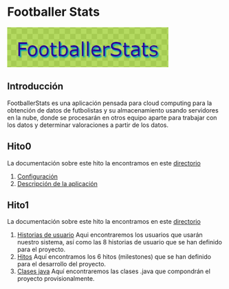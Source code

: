 # Footballer Stats

![Footballerstats](./imagenes/footballerstats.png)

## Introducción
FootballerStats es una aplicación pensada para cloud computing para la obtención de datos de futbolistas y su almacenamiento usando servidores en la nube, donde se procesarán en otros equipo aparte para trabajar con los datos y determinar valoraciones a partir de los datos.

## Hito0
La documentación sobre este hito la encontramos en este [directorio](./docs/hito0)

1. [Configuración](./docs/hito0/InicialConfig.md)
2. [Descripción de la aplicación](./docs/hito0/ProblemDesc.md)

## Hito1
La documentación sobre este hito la encontramos en este [directorio](./docs/hito1)

1. [Historias de usuario](./docs/hito1/H1_historiasUsuario.md) Aqui encontraremos los usuarios que usarán nuestro sistema, así como las 8 historias de usuario que se han definido para el proyecto.
2. [Hitos](./docs/hito1/H1_hitos.md) Aquí encontramos los 6 hitos (milestones) que se han definido para el desarrollo del proyecto.
3. [Clases java](./src/main/java/jjpg0006/footbalerlstats/) Aquí encontraremos las clases .java que compondrán el proyecto provisionalmente.